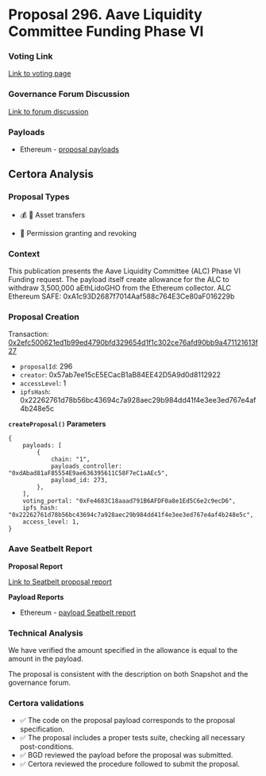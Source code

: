 # Proposal 296. Aave Liquidity Committee Funding Phase VI

### Voting Link
[Link to voting page](https://vote.onaave.com/proposal/?proposalId=296)

### Governance Forum Discussion
[Link to forum discussion](https://governance.aave.com/t/arfc-aave-liquidity-committee-funding-phase-vi/21682)

### Payloads

* Ethereum - [proposal payloads](https://etherscan.io/address/0x183F144A87586dfe089D9bae5F24A799fdB7a604)



## Certora Analysis

### Proposal Types
* :moneybag: :receipt: Asset transfers

* :handshake: Permission granting and revoking


### Context
This publication presents the Aave Liquidity Committee (ALC) Phase VI Funding request. The payload itself create allowance for the ALC to withdraw 3,500,000 aEthLidoGHO from the Ethereum collector. ALC Ethereum SAFE: 0xA1c93D2687f7014Aaf588c764E3Ce80aF016229b

### Proposal Creation
Transaction: [0x2efc500621ed1b99ed4790bfd329654d1f1c302ce76afd90bb9a471121613f27](https://etherscan.io/tx/0x2efc500621ed1b99ed4790bfd329654d1f1c302ce76afd90bb9a471121613f27)
- `proposalId`: 296
- `creator`: 0x57ab7ee15cE5ECacB1aB84EE42D5A9d0d8112922
- `accessLevel`: 1
- `ipfsHash`: 0x22262761d78b56bc43694c7a928aec29b984dd41f4e3ee3ed767e4af4b248e5c

**`createProposal()` Parameters**
```
{
    payloads: [
        {
            chain: "1",
            payloads_controller: "0xdAbad81aF85554E9ae636395611C58F7eC1aAEc5",
            payload_id: 273,
        },
    ],
    voting_portal: "0xFe4683C18aaad791B6AFDF0a8e1Ed5C6e2c9ecD6",
    ipfs_hash: "0x22262761d78b56bc43694c7a928aec29b984dd41f4e3ee3ed767e4af4b248e5c",
    access_level: 1,
}
```

### Aave Seatbelt Report
**Proposal Report**

[Link to Seatbelt proposal report](https://github.com/bgd-labs/seatbelt-gov-v3/blob/main/reports/proposals/296.md)

**Payload Reports**

* Ethereum - [payload Seatbelt report](https://github.com/bgd-labs/seatbelt-gov-v3/blob/main/reports/payloads/1/0xdAbad81aF85554E9ae636395611C58F7eC1aAEc5/273.md)


### Technical Analysis
We have verified the amount specified in the allowance is equal to the amount in the payload.

The proposal is consistent with the description on both Snapshot and the governance forum.

### Certora validations
* :white_check_mark: The code on the proposal payload corresponds to the proposal specification.
* :white_check_mark: The proposal includes a proper tests suite, checking all necessary post-conditions.
* :white_check_mark: BGD reviewed the payload before the proposal was submitted.
* :white_check_mark: Certora reviewed the procedure followed to submit the proposal.